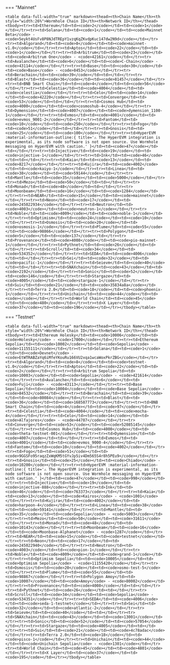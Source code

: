 <!-- The content in this file is auto-generated. Do not modify this file directly. Please see the README.md in the wormhole-mkdocs/scripts directory to learn how to update this page. -->
<!--CHAIN_IDS-->

=== "Mainnet"

    <table data-full-width="true" markdown><thead><th>Chain Name</th><th style="width:26%">Wormhole Chain ID</th><th>Network ID</th></thead><tbody><tr><td>Ethereum</td><td><code>2</code></td><td><code>1</code></td></tr><tr><td>Solana</td><td><code>1</code></td><td><code>Mainnet Beta</code> - <code>5eykt4UsFv8P8NJdTREpY1vzqKqZKvdpKuc147dw2N9d</code></td></tr><tr><td>Algorand</td><td><code>8</code></td><td><code>mainnet-v1.0</code></td></tr><tr><td>Aptos</td><td><code>22</code></td><td><code>1</code></td></tr><tr><td>Arbitrum</td><td><code>23</code></td><td><code>Arbitrum One</code> - <code>42161</code></td></tr><tr><td>Avalanche</td><td><code>6</code></td><td><code>C-Chain</code> - <code>43114</code></td></tr><tr><td>Base</td><td><code>30</code></td><td><code>Base</code> - <code>8453</code></td></tr><tr><td>Berachain</td><td><code>39</code></td><td></td></tr><tr><td>Blast</td><td><code>36</code></td><td><code>81457</code></td></tr><tr><td>BNB Smart Chain</td><td><code>4</code></td><td><code>56</code></td></tr><tr><td>Celestia</td><td><code>4004</code></td><td><code>celestia</code></td></tr><tr><td>Celo</td><td><code>14</code></td><td><code>42220</code></td></tr><tr><td>Converge</td><td><code>53</code></td><td></td></tr><tr><td>Cosmos Hub</td><td><code>4000</code></td><td><code>cosmoshub-4</code></td></tr><tr><td>Dymension</td><td><code>4007</code></td><td><code>dymension_1100-1</code></td></tr><tr><td>Evmos</td><td><code>4001</code></td><td><code>evmos_9001-2</code></td></tr><tr><td>Fantom</td><td><code>10</code></td><td><code>250</code></td></tr><tr><td>Fogo</td><td><code>51</code></td><td></td></tr><tr><td>Gnosis</td><td><code>25</code></td><td><code>100</code></td></tr><tr><td>HyperEVM :material-information-outline:{ title='⚠️ The HyperEVM integration is experimental, as its node software is not open source. Use Wormhole messaging on HyperEVM with caution.' }</td><td><code>47</code></td><td></td></tr><tr><td>Injective</td><td><code>19</code></td><td><code>injective-1</code></td></tr><tr><td>Ink</td><td><code>46</code></td><td></td></tr><tr><td>Kaia</td><td><code>13</code></td><td><code>8217</code></td></tr><tr><td>Kujira</td><td><code>4002</code></td><td><code>kaiyo-1</code></td></tr><tr><td>Linea</td><td><code>38</code></td><td><code>59144</code></td></tr><tr><td>Mantle</td><td><code>35</code></td><td><code>5000</code></td></tr><tr><td>Mezo</td><td><code>50</code></td><td></td></tr><tr><td>Monad</td><td><code>48</code></td><td></td></tr><tr><td>Moonbeam</td><td><code>16</code></td><td><code>1284</code></td></tr><tr><td>NEAR</td><td><code>15</code></td><td><code>mainnet</code></td></tr><tr><td>Neon</td><td><code>17</code></td><td><code>245022934</code></td></tr><tr><td>Neutron</td><td><code>4003</code></td><td><code>neutron-1</code></td></tr><tr><td>Noble</td><td><code>4009</code></td><td><code>noble-1</code></td></tr><tr><td>Optimism</td><td><code>24</code></td><td><code>10</code></td></tr><tr><td>Osmosis</td><td><code>20</code></td><td><code>osmosis-1</code></td></tr><tr><td>Plume</td><td><code>55</code></td><td><code>98866</code></td></tr><tr><td>Polygon</td><td><code>5</code></td><td><code>137</code></td></tr><tr><td>Provenance</td><td><code>4008</code></td><td><code>pio-mainnet-1</code></td></tr><tr><td>Pythnet</td><td><code>26</code></td><td></td></tr><tr><td>Scroll</td><td><code>34</code></td><td><code>534352</code></td></tr><tr><td>SEDA</td><td><code>4006</code></td><td></td></tr><tr><td>Sei</td><td><code>32</code></td><td><code>pacific-1</code></td></tr><tr><td>Seievm</td><td><code>40</code></td><td></td></tr><tr><td>SNAXchain</td><td><code>43</code></td><td><code>2192</code></td></tr><tr><td>Sonic</td><td><code>52</code></td><td><code>146</code></td></tr><tr><td>Stargaze</td><td><code>4005</code></td><td><code>stargaze-1</code></td></tr><tr><td>Sui</td><td><code>21</code></td><td><code>35834a8a</code></td></tr><tr><td>Terra 2.0</td><td><code>18</code></td><td><code>phoenix-1</code></td></tr><tr><td>Unichain</td><td><code>44</code></td><td><code></code></td></tr><tr><td>World Chain</td><td><code>45</code></td><td><code>480</code></td></tr><tr><td>X Layer</td><td><code>37</code></td><td><code>196</code></td></tr></tbody></table>

=== "Testnet"

    <table data-full-width="true" markdown><thead><th>Chain Name</th><th style="width:26%">Wormhole Chain ID</th><th>Network ID</th></thead><tbody><tr><td>Ethereum Holesky</td><td><code>10006</code></td><td><code>Holesky</code> - <code>17000</code></td></tr><tr><td>Ethereum Sepolia</td><td><code>10002</code></td><td><code>Sepolia</code> - <code>11155111</code></td></tr><tr><td>Solana</td><td><code>1</code></td><td><code>Devnet</code> - <code>EtWTRABZaYq6iMfeYKouRu166VU2xqa1wcaWoxPkrZBG</code></td></tr><tr><td>Algorand</td><td><code>8</code></td><td><code>testnet-v1.0</code></td></tr><tr><td>Aptos</td><td><code>22</code></td><td><code>2</code></td></tr><tr><td>Arbitrum Sepolia</td><td><code>10003</code></td><td><code>Sepolia</code> - <code>421614</code></td></tr><tr><td>Avalanche</td><td><code>6</code></td><td><code>Fuji</code> - <code>43113</code></td></tr><tr><td>Base Sepolia</td><td><code>10004</code></td><td><code>Base Sepolia</code> - <code>84532</code></td></tr><tr><td>Berachain</td><td><code>39</code></td><td><code>80084</code></td></tr><tr><td>Blast</td><td><code>36</code></td><td><code>168587773</code></td></tr><tr><td>BNB Smart Chain</td><td><code>4</code></td><td><code>97</code></td></tr><tr><td>Celestia</td><td><code>4004</code></td><td><code>mocha-4</code></td></tr><tr><td>Celo</td><td><code>14</code></td><td><code>Alfajores</code> - <code>44787</code></td></tr><tr><td>Converge</td><td><code>53</code></td><td><code>52085145</code></td></tr><tr><td>Cosmos Hub</td><td><code>4000</code></td><td><code>theta-testnet-001</code></td></tr><tr><td>Dymension</td><td><code>4007</code></td><td></td></tr><tr><td>Evmos</td><td><code>4001</code></td><td><code>evmos_9000-4</code></td></tr><tr><td>Fantom</td><td><code>10</code></td><td><code>4002</code></td></tr><tr><td>Fogo</td><td><code>51</code></td><td><code>9GGSFo95raqzZxWqKM5tGYvJp5iv4Dm565S4r8h5PEu9</code></td></tr><tr><td>Gnosis</td><td><code>25</code></td><td><code>Chiado</code> - <code>10200</code></td></tr><tr><td>HyperEVM :material-information-outline:{ title='⚠️ The HyperEVM integration is experimental, as its node software is not open source. Use Wormhole messaging on HyperEVM with caution.' }</td><td><code>47</code></td><td><code>998</code></td></tr><tr><td>Injective</td><td><code>19</code></td><td><code>injective-888</code></td></tr><tr><td>Ink</td><td><code>46</code></td><td><code>763373</code></td></tr><tr><td>Kaia</td><td><code>13</code></td><td><code>Kairos</code> - <code>1001</code></td></tr><tr><td>Kujira</td><td><code>4002</code></td><td><code>harpoon-4</code></td></tr><tr><td>Linea</td><td><code>38</code></td><td><code>59141</code></td></tr><tr><td>Mantle</td><td><code>35</code></td><td><code>Sepolia</code> - <code>5003</code></td></tr><tr><td>Mezo</td><td><code>50</code></td><td><code>31611</code></td></tr><tr><td>Monad</td><td><code>48</code></td><td><code>10143</code></td></tr><tr><td>Moonbeam</td><td><code>16</code></td><td><code>Moonbase-Alphanet</code> - <code>1287</code></td></tr><tr><td>NEAR</td><td><code>15</code></td><td><code>testnet</code></td></tr><tr><td>Neon</td><td><code>17</code></td><td><code>245022940</code></td></tr><tr><td>Neutron</td><td><code>4003</code></td><td><code>pion-1</code></td></tr><tr><td>Noble</td><td><code>4009</code></td><td><code>grand-1</code></td></tr><tr><td>Optimism Sepolia</td><td><code>10005</code></td><td><code>Optimism Sepolia</code> - <code>11155420</code></td></tr><tr><td>Osmosis</td><td><code>20</code></td><td><code>osmo-test-5</code></td></tr><tr><td>Plume</td><td><code>55</code></td><td><code>98867</code></td></tr><tr><td>Polygon Amoy</td><td><code>10007</code></td><td><code>Amoy</code> - <code>80002</code></td></tr><tr><td>Provenance</td><td><code>4008</code></td><td></td></tr><tr><td>Pythnet</td><td><code>26</code></td><td></td></tr><tr><td>Scroll</td><td><code>34</code></td><td><code>Sepolia</code> - <code>534351</code></td></tr><tr><td>SEDA</td><td><code>4006</code></td><td><code>seda-1-testnet</code></td></tr><tr><td>Sei</td><td><code>32</code></td><td><code>atlantic-2</code></td></tr><tr><td>Seievm</td><td><code>40</code></td><td></td></tr><tr><td>SNAXchain</td><td><code>43</code></td><td><code>13001</code></td></tr><tr><td>Sonic</td><td><code>52</code></td><td><code>57054</code></td></tr><tr><td>Stargaze</td><td><code>4005</code></td><td></td></tr><tr><td>Sui</td><td><code>21</code></td><td><code>4c78adac</code></td></tr><tr><td>Terra 2.0</td><td><code>18</code></td><td><code>pisco-1</code></td></tr><tr><td>Unichain</td><td><code>44</code></td><td><code>Unichain Sepolia</code> - <code>1301</code></td></tr><tr><td>World Chain</td><td><code>45</code></td><td><code>4801</code></td></tr><tr><td>X Layer</td><td><code>37</code></td><td><code>195</code></td></tr></tbody></table>

<!--CHAIN_IDS-->